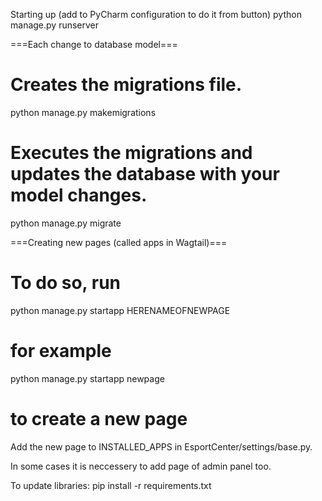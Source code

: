 Starting up (add to PyCharm configuration to do it from button)
python manage.py runserver


===Each change to database model===

# Creates the migrations file.
python manage.py makemigrations
# Executes the migrations and updates the database with your model changes.
python manage.py migrate


===Creating new pages (called apps in Wagtail)===

# To do so, run 
python manage.py startapp HERENAMEOFNEWPAGE
# for example
python manage.py startapp newpage
# to create a new page

Add the new page to INSTALLED_APPS in EsportCenter/settings/base.py.

In some cases it is neccessery to add page of admin panel too.

To update libraries:
pip install -r requirements.txt     
